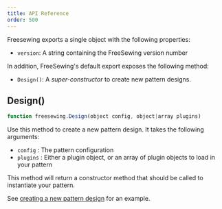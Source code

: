 ```yaml
---
title: API Reference
order: 500
---
```

Freesewing exports a single object with the following properties:

 - `version`: A string containing the FreeSewing version number

In addition, FreeSewing's default export exposes the following method:

 - `Design()`: A *super-constructor* to create new pattern designs.

## Design()

```js
function freesewing.Design(object config, object|array plugins)
```

Use this method to create a new pattern design. It takes the 
following arguments:

 - `config` : The pattern configuration
 - `plugins` : Either a plugin object, or an array of plugin objects
 to load in your pattern

<Tip>

This method will return a constructor method that should be called to 
instantiate your pattern. 

See [creating a new pattern design](/concepts/new-design) for an example.

</Tip>
